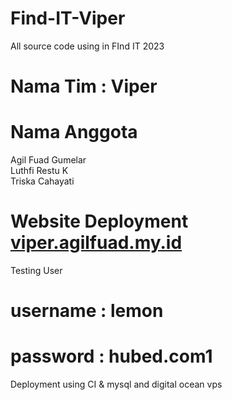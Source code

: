 # Find-IT-Viper
All source code using in FInd IT 2023
# Nama Tim : Viper
# Nama Anggota
Agil Fuad Gumelar <br/>
Luthfi Restu K <br/>
Triska Cahayati
# Website Deployment  <a href="http://viper.agilfuad.my.id/" target="_blank">viper.agilfuad.my.id</a>
Testing User 
# username : lemon
# password : hubed.com1
Deployment using CI & mysql and digital ocean vps